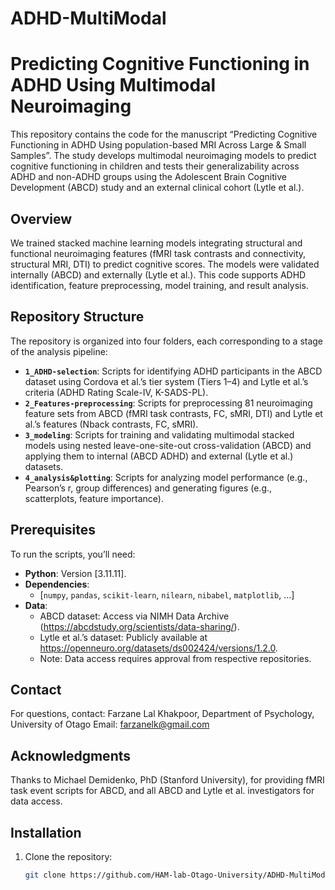# ADHD-MultiModal
# Predicting Cognitive Functioning in ADHD Using Multimodal Neuroimaging

This repository contains the code for the manuscript “Predicting Cognitive Functioning in ADHD Using population-based MRI Across Large & Small Samples”. The study develops multimodal neuroimaging models to predict cognitive functioning in children and tests their generalizability across ADHD and non-ADHD groups using the Adolescent Brain Cognitive Development (ABCD) study and an external clinical cohort (Lytle et al.). 

## Overview

We trained stacked machine learning models integrating structural and functional neuroimaging features (fMRI task contrasts and connectivity, structural MRI, DTI) to predict cognitive scores. The models were validated internally (ABCD) and externally (Lytle et al.). This code supports ADHD identification, feature preprocessing, model training, and result analysis.

## Repository Structure

The repository is organized into four folders, each corresponding to a stage of the analysis pipeline:

- **`1_ADHD-selection`**: Scripts for identifying ADHD participants in the ABCD dataset using Cordova et al.’s tier system (Tiers 1–4) and Lytle et al.’s criteria (ADHD Rating Scale-IV, K-SADS-PL).
- **`2_Features-preprocessing`**: Scripts for preprocessing 81 neuroimaging feature sets from ABCD (fMRI task contrasts, FC, sMRI, DTI) and Lytle et al.’s features (Nback contrasts, FC, sMRI).
- **`3_modeling`**: Scripts for training and validating multimodal stacked models using nested leave-one-site-out cross-validation (ABCD) and applying them to internal (ABCD ADHD) and external (Lytle et al.) datasets.
- **`4_analysis&plotting`**: Scripts for analyzing model performance (e.g., Pearson’s r, group differences) and generating figures (e.g., scatterplots, feature importance).

## Prerequisites

To run the scripts, you’ll need:

- **Python**: Version [3.11.11].
- **Dependencies**: 
  - [`numpy`, `pandas`, `scikit-learn`, `nilearn`, `nibabel`, `matplotlib`, ...]
- **Data**:
  - ABCD dataset: Access via NIMH Data Archive (https://abcdstudy.org/scientists/data-sharing/).
  - Lytle et al.’s dataset: Publicly available at https://openneuro.org/datasets/ds002424/versions/1.2.0.
  - Note: Data access requires approval from respective repositories.
## Contact

For questions, contact:
Farzane Lal Khakpoor, Department of Psychology, University of Otago
Email: farzanelk@gmail.com

## Acknowledgments

Thanks to Michael Demidenko, PhD (Stanford University), for providing fMRI task event scripts for ABCD, and all ABCD and Lytle et al. investigators for data access.

## Installation

1. Clone the repository:
   ```bash
   git clone https://github.com/HAM-lab-Otago-University/ADHD-MultiModal.git
